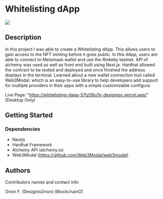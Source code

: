 # Whitelisting dApp

<img src="#">


## Description

In this project I was able to create a Whitelisting dApp. This allows users to gain access to the NFT minting before it goes public. In this dApp, users are able to connect to Metamask wallet and use the Rinkeby testnet. API of alchemy was used as well as front end built using Next.js. Hardhat allowed the contract to be tested and deployed and once finished the address displays in the terminal. Learned about a new wallet connection tool called Web3Modal. which is an easy-to-use library to help developers add support for multiple providers in their apps with a simple customizable configura 

Live Page: "https://whitelisting-dapp-57tz56u7e-designiso.vercel.app/" (Desktop Only)

## Getting Started

### Dependencies

* Nextjs
* Hardhat Framework
* Alchemy API (alchemy.io)
* Web3Modal (https://github.com/Web3Modal/web3modal)


## Authors

Contributors names and contact info

Orion F.
(DesignIsOrion)
(BlockchainO)
